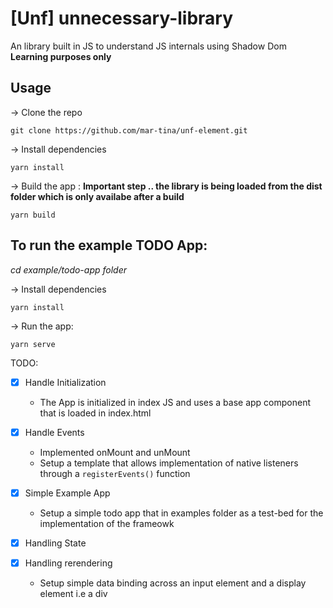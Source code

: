 # [Unf] unnecessary-library
An library built in JS to understand JS internals using Shadow Dom **Learning purposes only**

## Usage
-> Clone the repo

   ``` git clone https://github.com/mar-tina/unf-element.git ```

-> Install dependencies 

  ``` yarn install ```

-> Build the app : **Important step .. the library is being loaded from the dist folder which is only availabe after a build**
 
 ``` yarn build ```
  
 ## To run the example TODO App:
*cd example/todo-app folder*

-> Install dependencies 

  ``` yarn install ```

-> Run the app:

   ``` yarn serve ```

TODO:

- [x] Handle Initialization
   - The App is initialized in index JS and uses a base app component that is loaded in index.html 
  
- [x] Handle Events
  - Implemented onMount and unMount 
  - Setup a template that allows implementation of native listeners through a ``` registerEvents() ``` function
  
- [x] Simple Example App 
  - Setup a simple todo app that in examples folder as a test-bed for the implementation of the frameowk
  
- [x] Handling State
 
- [x] Handling rerendering
    - Setup simple data binding across an input element and a display element i.e a div

